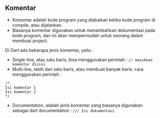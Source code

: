 ## Komentar

- Komentar adalah kode program yang diabaikan ketika kode program di compile, atau dijalankan.
- Biasanya komentar digunakan untuk menambahkan dokumentasi pada kode program, dan ini akan mempermudah untuk seorang dalam membuat project.

Di Dart ada beberapa jenis komentar, yaitu :

- Single-line, atau satu baris, bisa menggunakan perintah :
``
// masukkan komentar disini
``
- Multi-line, lebih dari satu baris, atau membuat banyak baris. cara menggunakan perintah :
```
/*
Isi komentar 1
Isi komentar 2
*/
```
- Documentation, adalah jenis komentar yang biasanya digunakan sebagai dart documentation :
``
/// Isi dokumentasi
``
